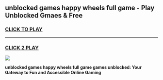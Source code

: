 
## unblocked games happy wheels full game - Play Unblocked Gmaes & Free
<h3>
<a href="https://premium.freeplayer.one?title=unblocked_games_happy_wheels_full_game&ref=19F">CLICK TO PLAY</a></h3>
<hr>

<h3>
<a href="https://premium.freeplayer.one?title=unblocked_games_happy_wheels_full_game&ref=19F">CLICK 2 PLAY</a>
  
</h3>

<a href="https://premium.freeplayer.one?title=unblocked_games_happy_wheels_full_game&ref=19F/"><img src="https://clearcache.store/games.png"></a>


**unblocked games happy wheels full game games unblocked: Your Gateway to Fun and Accessible Online Gaming**

